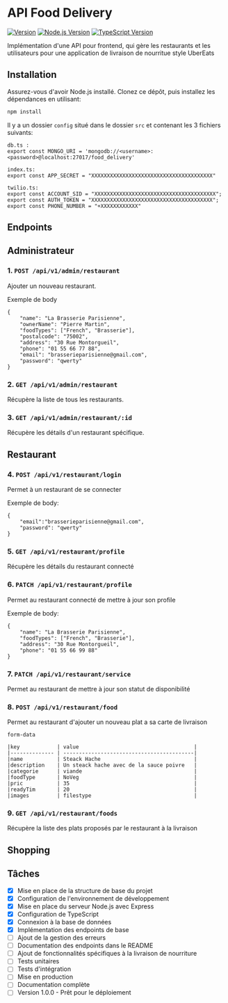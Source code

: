 # API Food Delivery

[![Version](https://img.shields.io/badge/version-v1.0.0-blue.svg)](https://github.com/votre_utilisateur/votre_projet/releases/tag/v1.0.0)
[![Node.js Version](https://img.shields.io/badge/node.js-%3E%3D%2021.2.0-brightgreen.svg)](https://nodejs.org/)
[![TypeScript Version](https://img.shields.io/badge/typescript-%5E5.3.2-blue.svg)](https://www.typescriptlang.org/)

Implémentation d'une API pour frontend, qui gère les restaurants et les utilisateurs pour une application de livraison de nourritue style UberEats

## Installation

Assurez-vous d'avoir Node.js installé. Clonez ce dépôt, puis installez les dépendances en utilisant:

```bash
npm install
```

Il y a un dossier `config` situé dans le dossier `src` et contenant les 3 fichiers suivants:
```
db.ts : 
export const MONGO_URI = 'mongodb://<username>:<password>@localhost:27017/food_delivery'

index.ts: 
export const APP_SECRET = "XXXXXXXXXXXXXXXXXXXXXXXXXXXXXXXXXXXXXXX"

twilio.ts:
export const ACCOUNT_SID = "XXXXXXXXXXXXXXXXXXXXXXXXXXXXXXXXXXXXXXX";
export const AUTH_TOKEN = "XXXXXXXXXXXXXXXXXXXXXXXXXXXXXXXXXXXXXXX";
export const PHONE_NUMBER = "+XXXXXXXXXXXX"
```

## Endpoints

## Administrateur
### 1. `POST /api/v1/admin/restaurant`
Ajouter un nouveau restaurant.

Exemple de body
```
{
    "name": "La Brasserie Parisienne",
    "ownerName": "Pierre Martin",
    "foodTypes": ["French", "Brasserie"],
    "postalcode": "75002",
    "address": "30 Rue Montorgueil",
    "phone": "01 55 66 77 88",
    "email": "brasserieparisienne@gmail.com",
    "password": "qwerty"
}
```

### 2. `GET /api/v1/admin/restaurant`
Récupère la liste de tous les restaurants.

### 3. `GET /api/v1/admin/restaurant/:id`
Récupère les détails d'un restaurant spécifique.

## Restaurant
### 4. `POST /api/v1/restaurant/login`
Permet à un restaurant de se connecter

Exemple de body:
```
{
    "email":"brasserieparisienne@gmail.com",
    "password": "qwerty"
}
```

### 5. `GET /api/v1/restaurant/profile`
Récupère les détails du restaurant connecté

### 6. `PATCH /api/v1/restaurant/profile`
Permet au restaurant connecté de mettre à jour son profile

Exemple de body:
```
{
    "name": "La Brasserie Parisienne",
    "foodTypes": ["French", "Brasserie"],
    "address": "30 Rue Montorgueil",
    "phone": "01 55 66 99 88"
}
```

### 7. `PATCH /api/v1/restaurant/service`
Permet au restaurant de mettre à jour son statut de disponibilité

### 8. `POST /api/v1/restaurant/food`
Permet au restaurant d'ajouter un nouveau plat a sa carte de livraison
```
form-data

|key            | value                                     |
|-------------- | ------------------------------------------|
|name           | Steack Hache                              |
|description    | Un steack hache avec de la sauce poivre   |
|categorie      | viande                                    |
|foodType       | NoVeg                                     |
|pric           | 35                                        |
|readyTim       | 20                                        |
|images         | filestype                                 |

```

### 9. `GET /api/v1/restaurant/foods`
Récupère la liste des plats proposés par le restaurant à la livraison

## Shopping

## Tâches

* [X] Mise en place de la structure de base du projet
* [X] Configuration de l'environnement de développement
* [X] Mise en place du serveur Node.js avec Express
* [X] Configuration de TypeScript
* [X] Connexion à la base de données
* [X] Implémentation des endpoints de base
* [ ] Ajout de la gestion des erreurs
* [ ] Documentation des endpoints dans le README
* [ ] Ajout de fonctionnalités spécifiques à la livraison de nourriture
* [ ] Tests unitaires
* [ ] Tests d'intégration
* [ ] Mise en production
* [ ] Documentation complète
* [ ] Version 1.0.0 - Prêt pour le déploiement